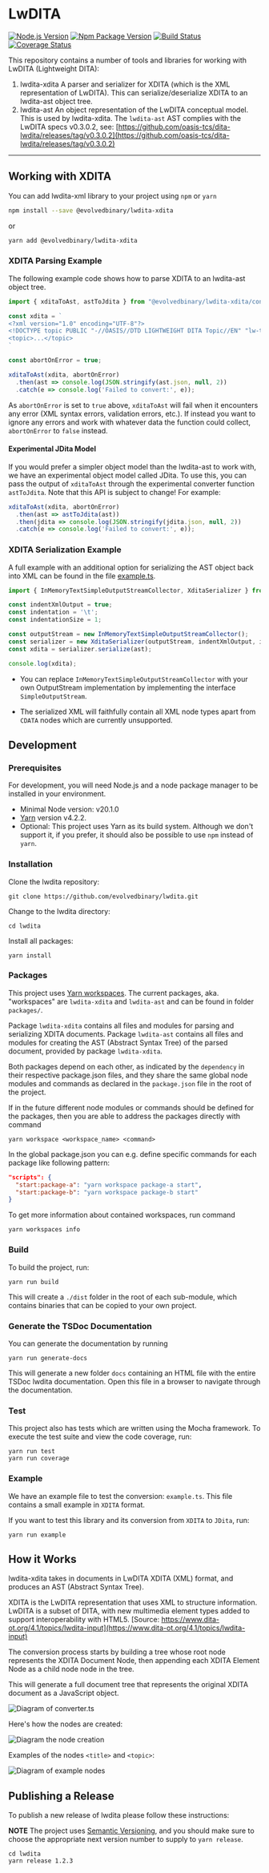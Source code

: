 # LwDITA

[![Node.js Version](https://img.shields.io/node/v-lts/@evolvedbinary/lwdita-ast)](https://nodejs.org)
[![Npm Package Version](https://img.shields.io/npm/v/@evolvedbinary/lwdita-ast)](https://www.npmjs.com/package/@evolvedbinary/prosemirror-ast)
[![Build Status](https://circleci.com/gh/evolvedbinary/lwdita.svg?style=svg)](https://circleci.com/gh/evolvedbinary/lwdita)
[![Coverage Status](https://coveralls.io/repos/github/evolvedbinary/lwdita/badge.svg?branch=main)](https://coveralls.io/github/evolvedbinary/lwdita?branch=main)

This repository contains a number of tools and libraries for working with LwDITA (Lightweight DITA):
1. lwdita-xdita
  A parser and serializer for XDITA (which is the XML representation of LwDITA). This can serialize/deserialize XDITA to an lwdita-ast object tree.
2. lwdita-ast
  An object representation of the LwDITA conceptual model. This is used by lwdita-xdita.
  The `lwdita-ast` AST complies with the LwDITA specs v0.3.0.2, see: [https://github.com/oasis-tcs/dita-lwdita/releases/tag/v0.3.0.2](https://github.com/oasis-tcs/dita-lwdita/releases/tag/v0.3.0.2)

---

## Working with XDITA

You can add lwdita-xml library to your project using `npm` or `yarn`

```bash
npm install --save @evolvedbinary/lwdita-xdita
```

or

```bash
yarn add @evolvedbinary/lwdita-xdita
```

### XDITA Parsing Example

The following example code shows how to parse XDITA to an lwdita-ast object tree.

```javascript
import { xditaToAst, astToJdita } from "@evolvedbinary/lwdita-xdita/converter";

const xdita = `
<?xml version="1.0" encoding="UTF-8"?>
<!DOCTYPE topic PUBLIC "-//OASIS//DTD LIGHTWEIGHT DITA Topic//EN" "lw-topic.dtd">
<topic>...</topic>
`

const abortOnError = true;

xditaToAst(xdita, abortOnError)
  .then(ast => console.log(JSON.stringify(ast.json, null, 2))
  .catch(e => console.log('Failed to convert:', e));
```

As `abortOnError` is set to `true` above, `xditaToAst` will fail when it encounters any error (XML syntax errors, validation errors, etc.). If instead you want to ignore any errors and work with whatever data the function could collect, `abortOnError` to `false` instead.

#### Experimental JDita Model
If you would prefer a simpler object model than the lwdita-ast to work with, we have an experimental object model called JDita. To use this, you can pass the output of `xditaToAst` through the experimental converter function `astToJdita`. Note that this API is subject to change! For example:

```javascript
xditaToAst(xdita, abortOnError)
  .then(ast => astToJdita(ast))
  .then(jdita => console.log(JSON.stringify(jdita.json, null, 2))
  .catch(e => console.log('Failed to convert:', e));
```

### XDITA Serialization Example

A full example with an additional option for serializing the AST object back into XML can be found in the file [example.ts](packages/lwdita-xdita/example.ts).

```javascript
import { InMemoryTextSimpleOutputStreamCollector, XditaSerializer } from "@evolvedbinary/lwdita-xdita/xdita-serializer";

const indentXmlOutput = true;
const indentation = '\t';
const indentationSize = 1;

const outputStream = new InMemoryTextSimpleOutputStreamCollector();
const serializer = new XditaSerializer(outputStream, indentXmlOutput, indentation, indentationSize);
const xdita = serializer.serialize(ast);

console.log(xdita);
```

* You can replace `InMemoryTextSimpleOutputStreamCollector` with your own OutputStream implementation by implementing the interface `SimpleOutputStream`.

* The serialized XML will faithfully contain all XML node types apart from `CDATA` nodes which are currently unsupported.


## Development

### Prerequisites

For development, you will need Node.js and a node package manager to be installed in your environment.

* Minimal Node version: v20.1.0
* [Yarn](https://yarnpkg.com/) version v4.2.2.
* Optional: This project uses Yarn as its build system. Although we don't support it, if you prefer, it should also be possible to use `npm` instead of `yarn`.

### Installation

Clone the lwdita repository:

```shell
git clone https://github.com/evolvedbinary/lwdita.git
```

Change to the lwdita directory:

```shell
cd lwdita
```

Install all packages:

```shell
yarn install
```

### Packages

This project uses [Yarn workspaces](https://classic.yarnpkg.com/en/docs/workspaces).
The current packages, aka. "workspaces" are `lwdita-xdita` and `lwdita-ast` and can be found in folder `packages/`.

Package `lwdita-xdita` contains all files and modules for parsing and serializing XDITA documents.
Package `lwdita-ast` contains all files and modules for creating the AST (Abstract Syntax Tree) of the parsed document, provided by package `lwdita-xdita`.

Both packages depend on each other, as indicated by the `dependency` in their respective package.json files, and they share the same global node modules and commands as declared in the `package.json` file in the root of the project.

If in the future different node modules or commands should be defined for the packages, then you are able to address the packages directly with command

```shell
yarn workspace <workspace_name> <command>
```

In the global package.json you can e.g. define specific commands for each package like following pattern:

```json
"scripts": {
  "start:package-a": "yarn workspace package-a start",
  "start:package-b": "yarn workspace package-b start"
}
```

To get more information about contained workspaces, run command

```shell
yarn workspaces info
```

### Build

To build the project, run:

```shell
yarn run build
```

This will create a `./dist` folder in the root of each sub-module, which contains binaries that can be copied to your own project.

### Generate the TSDoc Documentation

You can generate the documentation by running

```shell
yarn run generate-docs
```

This will generate a new folder `docs` containing an HTML file with the entire TSDoc lwdita documentation.
Open this file in a browser to navigate through the documentation.

### Test

This project also has tests which are written using the Mocha framework.
To execute the test suite and view the code coverage, run:

```shell
yarn run test
yarn run coverage
```

### Example

We have an example file to test the conversion: `example.ts`.
This file contains a small example in `XDITA` format.

If you want to test this library and its conversion from `XDITA` to `JDita`, run:

```shell
yarn run example
```

## How it Works

lwdita-xdita takes in documents in LwDITA XDITA (XML) format, and produces an AST (Abstract Syntax Tree).

XDITA is the LwDITA representation that uses XML to structure information. LwDITA is a subset of DITA, with new multimedia element types added to support interoperability with HTML5.
[Source: https://www.dita-ot.org/4.1/topics/lwdita-input](https://www.dita-ot.org/4.1/topics/lwdita-input)

The conversion process starts by building a tree whose root node represents the XDITA Document Node, then appending each XDITA Element Node as a child node node in the tree.

This will generate a full document tree that represents the original XDITA document as a JavaScript object.

![Diagram of converter.ts](diagrams/lwdita-diagram-conversion.svg "Diagram of converter.ts")

Here's how the nodes are created:

![Diagram the node creation](diagrams/lwdita-diagram-node-creation.svg "Diagram the node creation")

Examples of the nodes `<title>` and `<topic>`:

![Diagram of example nodes](diagrams/lwdita-diagram-nodes.svg "Diagram of example nodes")

## Publishing a Release
To publish a new release of lwdita please follow these instructions:

**NOTE** The project uses [Semantic Versioning](https://semver.org/), and you should make sure to choose the appropriate next version number to supply to `yarn release`.

```shell
cd lwdita
yarn release 1.2.3
```

